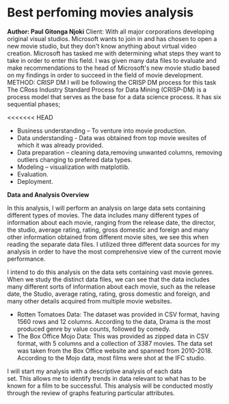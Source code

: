 # Best perfoming movies analysis

**Author: Paul Gitonga Njoki**
Client: With all major corporations developing original visual studios. Microsoft wants to join in and has chosen to open a new movie studio, but they don't know anything about virtual video creation. Microsoft has tasked me with determining what steps they want to take in order to enter this field. I was given many data files to evaluate and make recommendations to the head of Microsoft's new movie studio based on my findings in order to succeed in the field of movie development. METHOD: CRISP DM I will be following the CRISP DM process for this task The CRoss Industry Standard Process for Data Mining (CRISP-DM) is a process model that serves as the base for a data science process. It has six sequential phases;

<<<<<<< HEAD

* Business understanding – To venture into movie production.
* Data understanding - Data was obtained from top movie wesites of which it was already provided.
* Data preparation – cleaning data,removing unwanted columns, removing outliers changing to prefered data types.
* Modeling – visualization with matplotlib.
* Evaluation.
* Deployment.

**Data and Analysis Overview**

In this analysis, I will perform an analysis on large data sets containing different types of movies. The data includes many different types of information about each movie, ranging from the release date, the director, the studio, average rating, rating, gross domestic and foreign and many other information obtained from different movie sites, we see this when reading the separate data files. I utilized three different data sources for my analysis in order to have the most comprehensive view of the current movie performance.

I intend to do this analysis on the data sets containing vast movie genres. When we study the distinct data files, we can see that the data includes many different sorts of information about each movie, such as the release date, the Studio, average rating, rating, gross domestic and foreign, and many other details acquired from multiple movie websites.

* Rotten Tomatoes Data: The dataset was provided in CSV format, having 1560 rows and 12 columns. According to the data, Drama is the most produced genre by value counts, followed by comedy.
* The Box Office Mojo Data: This was provided as zipped data in CSV format, with 5 columns and a collection of 3387 movies. The data set was taken from the Box Office website and spanned from 2010-2018. According to the Mojo data, most films were shot at the IFC studio.

I will start my analysis with a descriptive analysis of each data set. This allows me to identify trends in data relevant to what has to be known for a film to be successful. This analysis will be conducted mostly through the review of graphs featuring particular attributes.

  
